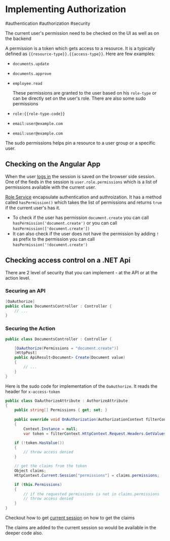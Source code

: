 # Implementing Authorization
#authentication #authorization #security

The current user's permission need to be checked on the UI as well as on the backend

A permission is a token which gets access to a resource. It is a typically defined as `{{resource-type}}.{{access-type}}`. Here are few examples:
- `documents.update`
- `documents.approve`
- `employee.read`

  These permissions are granted to the user based on his `role-type` or can be directly set on the user's role.  There are also some sudo permissions 
- `role:{{role-type-code}}` 
- `email:user@example.com`
- `email:user@example.com`

The sudo permissions helps pin a resource to a user group or a specific user.

## Checking on the Angular App

When the user [logs in](/services/directory/session-login.md) the session is saved on the browser side session. One of the fieds in the session is `user.role.permissions` which is a list of permissions available with the current user.

[Role Service](/lib/web/auth/role-service.md) encapsulate authentication and authroization. It has a method called `hasPermission()` which takes the list of permissions and returns `true` if the current user's has it. 
- To check if the user has permission `document.create` you can call `hasPermission('document.create')` or you can call `hasPermission(['document.create'])`
- It can also check if the user does not have the permission by adding `!` as prefix to the permission you can call `hasPermission('!document.create')`


## Checking access control on a .NET Api

There are 2 level of security that you can implement - at the API or at the action level.

### Securing an API

```C#
[OaAuthorize]
public class DocumentsController : Controller {
	// ...
}
```

### Securing the Action

```C#
public class DocumentsController : Controller {

	[OaAuthorize(Permissions = "document.create")]
	[HttpPost]
	public ApiResult<Document> Create(Document value)
	{
		// ...
	}
}
```

Here is the sudo code for implementation of the `OaAuthorize`. It reads the header for `x-access-token` 

```C#
public class OaAuthorizeAttribute : AuthorizeAttribute
{
	public string[] Permissions { get; set; }
	
	public override void OnAuthorization(AuthorizationContext filterContext)
	{
		Context.Instance = null;
		var token = filterContext.HttpContext.Request.Headers.GetValues("x-access-token");

	if (!token.HasValue())
	{
		// throw access denied
	}

	// get the claims from the token
	Object claims; 
	HttpContext.Current.Session["permissions"] = claims.permissions;

	if (this.Permissions) 
	{
		// if the requested permissions is not in claims.permissions 
		// throw access denied
	}
}
```

Checkout  how to get [current session](/services/directory/current-session.md) on how to get the claims 

The claims are added to the current session so would be available in the deeper code also.